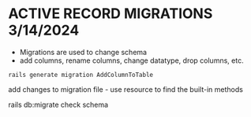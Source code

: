 # ACTIVE RECORD MIGRATIONS 3/14/2024

- Migrations are used to change schema
- add columns, rename columns, change datatype, drop columns, etc.

`rails generate migration AddColumnToTable`

add changes to migration file - use resource to find the built-in methods

rails db:migrate
check schema
